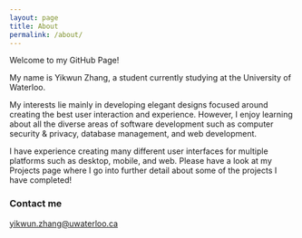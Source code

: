 ```yaml
---
layout: page
title: About
permalink: /about/
---
```


Welcome to my GitHub Page!

My name is Yikwun Zhang, a student currently studying at the University of Waterloo.

My interests lie mainly in developing elegant designs focused around creating the best user interaction and experience.
However, I enjoy learning about all the diverse areas of software development such as computer security & privacy, database management, and web development.

I have experience creating many different user interfaces for multiple platforms such as desktop, mobile, and web. Please have a look at my Projects page where I go into further detail about some of the projects I have completed!

### Contact me

[yikwun.zhang@uwaterloo.ca](mailto:email@domain.com)
